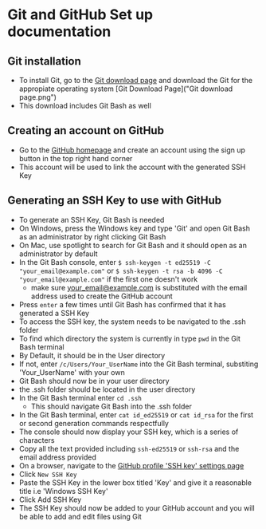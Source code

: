 # Git and GitHub Set up documentation
## Git installation
- To install Git, go to the [Git download page](https://git-scm.com/downloads) and download the Git for the appropiate operating system
[Git Download Page]("Git download page.png")
- This download includes Git Bash as well
## Creating an account on GitHub
- Go to the [GitHub homepage](https://github.com) and create an account using the sign up button in the top right hand corner
- This account will be used to link the account with the generated SSH Key
## Generating an SSH Key to use with GitHub
- To generate an SSH Key, Git Bash is needed
- On Windows, press the Windows key and type 'Git' and open Git Bash as an administrator by right clicking Git Bash
- On Mac, use spotlight to search for Git Bash and it should open as an administrator by default
- In the Git Bash console, enter `$ ssh-keygen -t ed25519 -C "your_email@example.com"` or `$ ssh-keygen -t rsa -b 4096 -C "your_email@example.com"` if the first one doesn't work
	- make sure your_email@example.com is substituted with the email address used to create the GitHub account 
- Press `enter` a few times until Git Bash has confirmed that it has generated a SSH Key
- To access the SSH key, the system needs to be navigated to the .ssh folder
- To find which directory the system is currently in type `pwd` in the Git Bash terminal
- By Default, it should be in the User directory
- If not, enter `/c/Users/Your_UserName` into the Git Bash terminal, substiting 'Your_UserName' with your own
- Git Bash should now be in your user directory
- the .ssh folder should be located in the user directory
- In the Git Bash terminal enter `cd .ssh`
	- This should navigate Git Bash into the .ssh folder
- In the Git Bash terminal, enter `cat id_ed25519` or `cat id_rsa` for the first or second generation commands respectfully
- The console should now display your SSH key, which is a series of characters
- Copy all the text provided including `ssh-ed25519` or `ssh-rsa` and the email address provided
- On a browser, navigate to the [GitHub profile 'SSH key' settings page](https://github.com/settings/keys)
- Click `New SSH Key`
- Paste the SSH Key in the lower box titled 'Key' and give it a reasonable title i.e 'Windows SSH Key'
- Click Add SSH Key
- The SSH Key should now be added to your GitHub account and you will be able to add and edit files using Git
